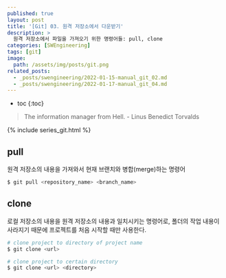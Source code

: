 ```yaml
---
published: true
layout: post
title: '[Git] 03. 원격 저장소에서 다운받기'
description: >
  원격 저장소에서 파일을 가져오기 위한 명령어들: pull, clone
categories: [SWEngineering]
tags: [git]
image:
  path: /assets/img/posts/git.png
related_posts:
  - _posts/swengineering/2022-01-15-manual_git_02.md
  - _posts/swengineering/2022-01-17-manual_git_04.md
---
```

* toc
{:toc}

> The information manager from Hell. - Linus Benedict Torvalds

{% include series_git.html %}

## pull

원격 저장소의 내용을 가져와서 현재 브랜치와 병합(merge)하는 명령어  

```powershell
$ git pull <repository_name> <branch_name>
```

## clone

로컬 저장소의 내용을 원격 저장소의 내용과 일치시키는 명령어로, 폴더의 작업 내용이 사라지기 때문에 프로젝트를 처음 시작할 때만 사용한다.  

```powershell
# clone project to directory of project name
$ git clone <url>

# clone project to certain directory
$ git clone <url> <directory>
```